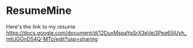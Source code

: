 # ResumeMine
Here's the link to my resume
https://docs.google.com/document/d/12DuxMspaYqSrX3eVei3Pea65lUyh_mtUGGnD54Q-MTo/edit?usp=sharing
